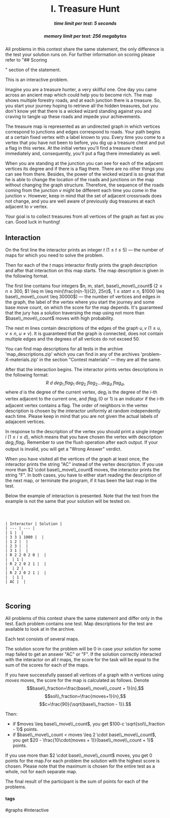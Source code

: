 <h1 style='text-align: center;'> I. Treasure Hunt</h1>

<h5 style='text-align: center;'>time limit per test: 5 seconds</h5>
<h5 style='text-align: center;'>memory limit per test: 256 megabytes</h5>

All problems in this contest share the same statement, the only difference is the test your solution runs on. For further information on scoring please refer to "## Scoring

" section of the statement.

This is an interactive problem.

Imagine you are a treasure hunter, a very skillful one. One day you came across an ancient map which could help you to become rich. The map shows multiple forestry roads, and at each junction there is a treasure. So, you start your journey hoping to retrieve all the hidden treasures, but you don't know yet that there is a wicked wizard standing against you and craving to tangle up these roads and impede your achievements.

The treasure map is represented as an undirected graph in which vertices correspond to junctions and edges correspond to roads. Your path begins at a certain fixed vertex with a label known to you. Every time you come to a vertex that you have not been to before, you dig up a treasure chest and put a flag in this vertex. At the initial vertex you'll find a treasure chest immediately and, consequently, you'll put a flag there immediately as well.

When you are standing at the junction you can see for each of the adjacent vertices its degree and if there is a flag there. There are no other things you can see from there. Besides, the power of the wicked wizard is so great that he is able to change the location of the roads and junctions on the map without changing the graph structure. Therefore, the sequence of the roads coming from the junction $v$ might be different each time you come in the junction $v$. However, keep in mind that the set of adjacent crossroads does not change, and you are well aware of previously dug treasures at each adjacent to $v$ vertex.

Your goal is to collect treasures from all vertices of the graph as fast as you can. Good luck in hunting!

## Interaction

On the first line the interactor prints an integer $t$ ($1 \leq t \leq 5$) — the number of maps for which you need to solve the problem.

Then for each of the $t$ maps interactor firstly prints the graph description and after that interaction on this map starts. The map description is given in the following format.

The first line contains four integers $n, m, start, base\\_move\\_count$ ($2 \leq n \leq 300$, $1 \leq m \leq min(\frac{n(n-1)}{2}, 25n)$, $1 \leq start \leq n$, $1000 \leq base\\_move\\_count \leq 30000$) — the number of vertices and edges in the graph, the label of the vertex where you start the journey and some base move count, on which the score for the map depends. It's guaranteed that the jury has a solution traversing the map using not more than $base\\_move\\_count$ moves with high probability.

The next $m$ lines contain descriptions of the edges of the graph $u, v$ ($1 \leq u, v \leq n$, $u \neq v$). It is guaranteed that the graph is connected, does not contain multiple edges and the degrees of all vertices do not exceed 50.

You can find map descriptions for all tests in the archive 'map_descriptions.zip' which you can find in any of the archives 'problem-X-materials.zip' in the section "Contest materials" — they are all the same. 

After that the interaction begins. The interactor prints vertex descriptions in the following format: $$R~d~deg_1~flag_1~deg_2~flag_2 \ldots deg_d~flag_d,$$ where $d$ is the degree of the current vertex, $deg_i$ is the degree of the $i$-th vertex adjacent to the current one, and $flag_i$ (0 or 1) is an indicator if the $i$-th adjacent vertex contains a flag. The order of neighbors in the vertex description is chosen by the interactor uniformly at random independently each time. Please keep in mind that you are not given the actual labels of adajacent vertices.

In response to the description of the vertex you should print a single integer $i$ ($1 \leq i \leq d$), which means that you have chosen the vertex with description $deg_i~flag_i$. Remember to use the flush operation after each output. If your output is invalid, you will get a "Wrong Answer" verdict.

When you have visited all the vertices of the graph at least once, the interactor prints the string "AC" instead of the vertex description. If you use more than $2 \cdot base\\_move\\_count$ moves, the interactor prints the string "F". In both cases, you have to either start reading the description of the next map, or terminate the program, if it has been the last map in the test.

Below the example of interaction is presented. Note that the test from the example is not the same that your solution will be tested on.


```
  


| Interactor | Solution |
| --- | --- |
| 1 |  |
| 3 3 1 1000 |  |
| 1 2 |  |
| 2 3 |  |
| 3 1 |  |
| R 2 2 0 2 0 |  |
|  | 1 |
| R 2 2 0 2 1 |  |
|  | 2 |
| R 2 2 0 2 1 |  |
|  | 1 |
| AC |  |

  

```
## Scoring

All problems of this contest share the same statement and differ only in the test. Each problem contains one test. Map descriptions for the test are available to look at in the archive.

Each test consists of several maps.

The solution score for the problem will be $0$ in case your solution for some map failed to get an answer "AC" or "F". If the solution correctly interacted with the interactor on all $t$ maps, the score for the task will be equal to the sum of the scores for each of the maps.

If you have successfully passed all vertices of a graph with $n$ vertices using $moves$ moves, the score for the map is calculated as follows. Denote $$base\\_fraction=\frac{base\\_move\\_count + 1}{n},$$ $$sol\\_fraction=\frac{moves+1}{n},$$ $$c=\frac{90}{\sqrt{base\\_fraction - 1}}.$$

Then: 

* if $moves \leq base\\_move\\_count$, you get $100-c \sqrt{sol\\_fraction - 1}$ points.
* if $base\\_move\\_count < moves \leq 2 \cdot base\\_move\\_count$, you get $20 - \frac{10\cdot(moves + 1)}{base\\_move\\_count + 1}$ points.

 If you use more than $2 \cdot base\\_move\\_count$ moves, you get 0 points for the map.For each problem the solution with the highest score is chosen. Please note that the maximum is chosen for the entire test as a whole, not for each separate map.

The final result of the participant is the sum of points for each of the problems.



#### tags 

#graphs #interactive 